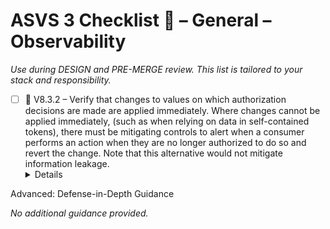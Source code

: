 # ASVS 3 Checklist 🔴 – General – Observability

_Use during DESIGN and PRE-MERGE review. This list is tailored to your stack and responsibility._

- [ ] 🔴 V8.3.2 – Verify that changes to values on which authorization decisions are made are applied immediately. Where changes cannot be applied immediately, (such as when relying on data in self-contained tokens), there must be mitigating controls to alert when a consumer performs an action when they are no longer authorized to do so and revert the change. Note that this alternative would not mitigate information leakage.
  <details>
<summary>Advanced: Defense-in-Depth Guidance</summary>

_No additional guidance provided._

</details>
